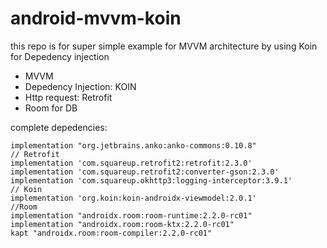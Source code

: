 # android-mvvm-koin


this repo is for super simple example for MVVM architecture by using Koin for Depedency injection

- MVVM
- Depedency Injection: KOIN
- Http request: Retrofit
- Room for DB


complete depedencies:

    implementation "org.jetbrains.anko:anko-commons:0.10.8"
    // Retrofit
    implementation 'com.squareup.retrofit2:retrofit:2.3.0'
    implementation 'com.squareup.retrofit2:converter-gson:2.3.0'
    implementation 'com.squareup.okhttp3:logging-interceptor:3.9.1'
    // Koin
    implementation 'org.koin:koin-androidx-viewmodel:2.0.1'
    //Room
    implementation "androidx.room:room-runtime:2.2.0-rc01"
    implementation "androidx.room:room-ktx:2.2.0-rc01"
    kapt "androidx.room:room-compiler:2.2.0-rc01"
